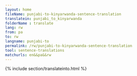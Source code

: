 ```yaml
---
layout: home
fileName: punjabi-to-kinyarwanda-sentence-translation
translatein: punjabi_to_kinyarwanda
folderName : translate
lang: rw
from: pa
to: rw
langname: punjabi-to
permalink: /rw/punjabi-to-kinyarwanda-sentence-translation
tool: sentence-translations
matchurls: en&&pa&&rw
---
```

{% include section/translateinto.html %}
